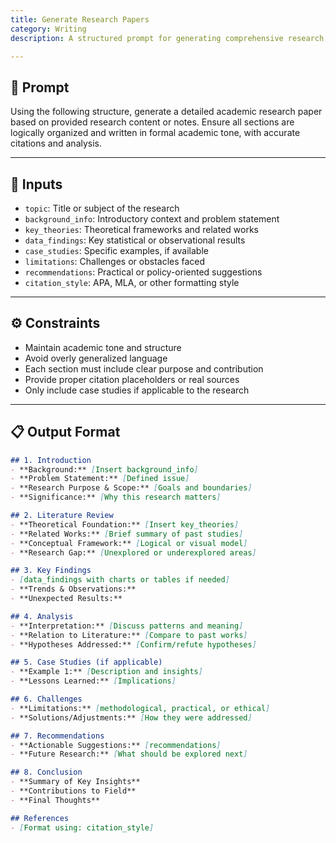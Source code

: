 ```yaml
---
title: Generate Research Papers  
category: Writing  
description: A structured prompt for generating comprehensive research papers using provided content. Includes sections for literature review, findings, case studies, and recommendations—complete with citations and future exploration paths.

---
```


## 🔧 Prompt

Using the following structure, generate a detailed academic research paper based on provided research content or notes. Ensure all sections are logically organized and written in formal academic tone, with accurate citations and analysis.

---

## 🧩 Inputs

- `topic`: Title or subject of the research  
- `background_info`: Introductory context and problem statement  
- `key_theories`: Theoretical frameworks and related works  
- `data_findings`: Key statistical or observational results  
- `case_studies`: Specific examples, if available  
- `limitations`: Challenges or obstacles faced  
- `recommendations`: Practical or policy-oriented suggestions  
- `citation_style`: APA, MLA, or other formatting style  

---

## ⚙️ Constraints

- Maintain academic tone and structure  
- Avoid overly generalized language  
- Each section must include clear purpose and contribution  
- Provide proper citation placeholders or real sources  
- Only include case studies if applicable to the research  

---

## 📋 Output Format

```markdown
## 1. Introduction  
- **Background:** [Insert background_info]  
- **Problem Statement:** [Defined issue]  
- **Research Purpose & Scope:** [Goals and boundaries]  
- **Significance:** [Why this research matters]  

## 2. Literature Review  
- **Theoretical Foundation:** [Insert key_theories]  
- **Related Works:** [Brief summary of past studies]  
- **Conceptual Framework:** [Logical or visual model]  
- **Research Gap:** [Unexplored or underexplored areas]  

## 3. Key Findings  
- [data_findings with charts or tables if needed]  
- **Trends & Observations:**  
- **Unexpected Results:**  

## 4. Analysis  
- **Interpretation:** [Discuss patterns and meaning]  
- **Relation to Literature:** [Compare to past works]  
- **Hypotheses Addressed:** [Confirm/refute hypotheses]  

## 5. Case Studies (if applicable)  
- **Example 1:** [Description and insights]  
- **Lessons Learned:** [Implications]  

## 6. Challenges  
- **Limitations:** [methodological, practical, or ethical]  
- **Solutions/Adjustments:** [How they were addressed]  

## 7. Recommendations  
- **Actionable Suggestions:** [recommendations]  
- **Future Research:** [What should be explored next]  

## 8. Conclusion  
- **Summary of Key Insights**  
- **Contributions to Field**  
- **Final Thoughts**  

## References  
- [Format using: citation_style]  

